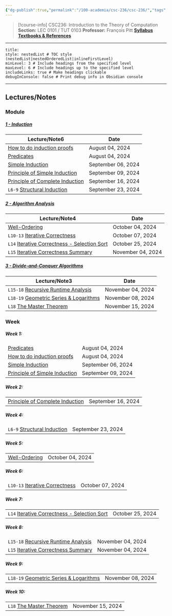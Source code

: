 ```yaml
---
{"dg-publish":true,"permalink":"/100-academia/csc-236/csc-236/","tags":["course-page","cs","university"],"created":"2024-06-22T19:06:11.000-04:00","updated":"2024-11-23T19:35:49.342-05:00"}
---
```



> [!course-info] CSC236: Introduction to the Theory of Computation
> **Section:** LEC 0101 / TUT 0103
> **Professor:** François Pitt
> **[Syllabus](https://q.utoronto.ca/courses/353601)**
> **[Textbooks & References](https://q.utoronto.ca/courses/353601#:~:text=%E2%86%91%E2%80%89Contents%E2%80%89%E2%86%91-,Textbooks%20%26%20References,-There%20is%20no)**

---

```table-of-contents
title:
style: nestedList # TOC style (nestedList|nestedOrderedList|inlineFirstLevel)
minLevel: 3 # Include headings from the specified level
maxLevel: 6 # Include headings up to the specified level
includeLinks: true # Make headings clickable
debugInConsole: false # Print debug info in Obsidian console
```

---

## Lectures/Notes

### Module

<h5><span><a data-tooltip-position="top" aria-label="100 Academia/CSC236/01 Induction/1 - Induction.md" data-href="100 Academia/CSC236/01 Induction/1 - Induction.md" href="100 Academia/CSC236/01 Induction/1 - Induction.md" class="internal-link" target="_blank" rel="noopener nofollow">1 - Induction</a></span></h5><div><table class="dataview table-view-table"><thead class="table-view-thead"><tr class="table-view-tr-header"><th class="table-view-th"><span>Lecture/Note</span><span class="dataview small-text">6</span></th><th class="table-view-th"><span>Date</span></th></tr></thead><tbody class="table-view-tbody"><tr><td><span><a data-tooltip-position="top" aria-label="100 Academia/CSC236/01 Induction/How to do induction proofs.md" data-href="100 Academia/CSC236/01 Induction/How to do induction proofs.md" href="100 Academia/CSC236/01 Induction/How to do induction proofs.md" class="internal-link" target="_blank" rel="noopener nofollow">How to do induction proofs</a></span></td><td>August 04, 2024</td></tr><tr><td><span><a data-tooltip-position="top" aria-label="100 Academia/CSC236/01 Induction/Predicates.md" data-href="100 Academia/CSC236/01 Induction/Predicates.md" href="100 Academia/CSC236/01 Induction/Predicates.md" class="internal-link" target="_blank" rel="noopener nofollow">Predicates</a></span></td><td>August 04, 2024</td></tr><tr><td><span><a data-tooltip-position="top" aria-label="100 Academia/CSC236/01 Induction/Simple Induction.md" data-href="100 Academia/CSC236/01 Induction/Simple Induction.md" href="100 Academia/CSC236/01 Induction/Simple Induction.md" class="internal-link" target="_blank" rel="noopener nofollow">Simple Induction</a></span></td><td>September 06, 2024</td></tr><tr><td><span><a data-tooltip-position="top" aria-label="100 Academia/CSC236/01 Induction/Principle of Simple Induction.md" data-href="100 Academia/CSC236/01 Induction/Principle of Simple Induction.md" href="100 Academia/CSC236/01 Induction/Principle of Simple Induction.md" class="internal-link" target="_blank" rel="noopener nofollow">Principle of Simple Induction</a></span></td><td>September 09, 2024</td></tr><tr><td><span><a data-tooltip-position="top" aria-label="100 Academia/CSC236/01 Induction/Principle of Complete Induction.md" data-href="100 Academia/CSC236/01 Induction/Principle of Complete Induction.md" href="100 Academia/CSC236/01 Induction/Principle of Complete Induction.md" class="internal-link" target="_blank" rel="noopener nofollow">Principle of Complete Induction</a></span></td><td>September 16, 2024</td></tr><tr><td><span><code class="code-styler-inline">L6-9</code> <a data-tooltip-position="top" aria-label="100 Academia/CSC236/01 Induction/Structural Induction.md" data-href="100 Academia/CSC236/01 Induction/Structural Induction.md" href="100 Academia/CSC236/01 Induction/Structural Induction.md" class="internal-link" target="_blank" rel="noopener nofollow">Structural Induction</a></span></td><td>September 23, 2024</td></tr></tbody></table></div><h5><span><a data-tooltip-position="top" aria-label="100 Academia/CSC236/02 Algorithm Analysis/2 - Algorithm Analysis.md" data-href="100 Academia/CSC236/02 Algorithm Analysis/2 - Algorithm Analysis.md" href="100 Academia/CSC236/02 Algorithm Analysis/2 - Algorithm Analysis.md" class="internal-link" target="_blank" rel="noopener nofollow">2 - Algorithm Analysis</a></span></h5><div><table class="dataview table-view-table"><thead class="table-view-thead"><tr class="table-view-tr-header"><th class="table-view-th"><span>Lecture/Note</span><span class="dataview small-text">4</span></th><th class="table-view-th"><span>Date</span></th></tr></thead><tbody class="table-view-tbody"><tr><td><span><a data-tooltip-position="top" aria-label="100 Academia/CSC236/02 Algorithm Analysis/Well-Ordering.md" data-href="100 Academia/CSC236/02 Algorithm Analysis/Well-Ordering.md" href="100 Academia/CSC236/02 Algorithm Analysis/Well-Ordering.md" class="internal-link" target="_blank" rel="noopener nofollow">Well-Ordering</a></span></td><td>October 04, 2024</td></tr><tr><td><span><code class="code-styler-inline">L10-13</code> <a data-tooltip-position="top" aria-label="100 Academia/CSC236/02 Algorithm Analysis/Iterative Correctness.md" data-href="100 Academia/CSC236/02 Algorithm Analysis/Iterative Correctness.md" href="100 Academia/CSC236/02 Algorithm Analysis/Iterative Correctness.md" class="internal-link" target="_blank" rel="noopener nofollow">Iterative Correctness</a></span></td><td>October 07, 2024</td></tr><tr><td><span><code class="code-styler-inline">L14</code> <a data-tooltip-position="top" aria-label="100 Academia/CSC236/02 Algorithm Analysis/Iterative Correctness - Selection Sort.md" data-href="100 Academia/CSC236/02 Algorithm Analysis/Iterative Correctness - Selection Sort.md" href="100 Academia/CSC236/02 Algorithm Analysis/Iterative Correctness - Selection Sort.md" class="internal-link" target="_blank" rel="noopener nofollow">Iterative Correctness - Selection Sort</a></span></td><td>October 25, 2024</td></tr><tr><td><span><code class="code-styler-inline">L15</code> <a data-tooltip-position="top" aria-label="100 Academia/CSC236/02 Algorithm Analysis/Iterative Correctness Summary.md" data-href="100 Academia/CSC236/02 Algorithm Analysis/Iterative Correctness Summary.md" href="100 Academia/CSC236/02 Algorithm Analysis/Iterative Correctness Summary.md" class="internal-link" target="_blank" rel="noopener nofollow">Iterative Correctness Summary</a></span></td><td>November 04, 2024</td></tr></tbody></table></div><h5><span><a data-tooltip-position="top" aria-label="100 Academia/CSC236/03 Divide and Conquer/3 - Divide-and-Conquer Algorithms.md" data-href="100 Academia/CSC236/03 Divide and Conquer/3 - Divide-and-Conquer Algorithms.md" href="100 Academia/CSC236/03 Divide and Conquer/3 - Divide-and-Conquer Algorithms.md" class="internal-link" target="_blank" rel="noopener nofollow">3 - Divide-and-Conquer Algorithms</a></span></h5><div><table class="dataview table-view-table"><thead class="table-view-thead"><tr class="table-view-tr-header"><th class="table-view-th"><span>Lecture/Note</span><span class="dataview small-text">3</span></th><th class="table-view-th"><span>Date</span></th></tr></thead><tbody class="table-view-tbody"><tr><td><span><code class="code-styler-inline">L15-18</code> <a data-tooltip-position="top" aria-label="100 Academia/CSC236/03 Divide and Conquer/Recursive Runtime Analysis.md" data-href="100 Academia/CSC236/03 Divide and Conquer/Recursive Runtime Analysis.md" href="100 Academia/CSC236/03 Divide and Conquer/Recursive Runtime Analysis.md" class="internal-link" target="_blank" rel="noopener nofollow">Recursive Runtime Analysis</a></span></td><td>November 04, 2024</td></tr><tr><td><span><code class="code-styler-inline">L18-19</code> <a data-tooltip-position="top" aria-label="100 Academia/CSC236/03 Divide and Conquer/Geometric Series &amp; Logarithms.md" data-href="100 Academia/CSC236/03 Divide and Conquer/Geometric Series &amp; Logarithms.md" href="100 Academia/CSC236/03 Divide and Conquer/Geometric Series &amp; Logarithms.md" class="internal-link" target="_blank" rel="noopener nofollow">Geometric Series &amp; Logarithms</a></span></td><td>November 08, 2024</td></tr><tr><td><span><code class="code-styler-inline">L18</code> <a data-tooltip-position="top" aria-label="100 Academia/CSC236/03 Divide and Conquer/The Master Theorem.md" data-href="100 Academia/CSC236/03 Divide and Conquer/The Master Theorem.md" href="100 Academia/CSC236/03 Divide and Conquer/The Master Theorem.md" class="internal-link" target="_blank" rel="noopener nofollow">The Master Theorem</a></span></td><td>November 15, 2024</td></tr></tbody></table></div>

### Week

<h5><span>Week 1:</span></h5><div><table class="dataview table-view-table"><thead class="table-view-thead"><tr class="table-view-tr-header"></tr></thead><tbody class="table-view-tbody"><tr><td><span><a data-tooltip-position="top" aria-label="100 Academia/CSC236/01 Induction/Predicates.md" data-href="100 Academia/CSC236/01 Induction/Predicates.md" href="100 Academia/CSC236/01 Induction/Predicates.md" class="internal-link" target="_blank" rel="noopener nofollow">Predicates</a></span></td><td>August 04, 2024</td></tr><tr><td><span><a data-tooltip-position="top" aria-label="100 Academia/CSC236/01 Induction/How to do induction proofs.md" data-href="100 Academia/CSC236/01 Induction/How to do induction proofs.md" href="100 Academia/CSC236/01 Induction/How to do induction proofs.md" class="internal-link" target="_blank" rel="noopener nofollow">How to do induction proofs</a></span></td><td>August 04, 2024</td></tr><tr><td><span><a data-tooltip-position="top" aria-label="100 Academia/CSC236/01 Induction/Simple Induction.md" data-href="100 Academia/CSC236/01 Induction/Simple Induction.md" href="100 Academia/CSC236/01 Induction/Simple Induction.md" class="internal-link" target="_blank" rel="noopener nofollow">Simple Induction</a></span></td><td>September 06, 2024</td></tr><tr><td><span><a data-tooltip-position="top" aria-label="100 Academia/CSC236/01 Induction/Principle of Simple Induction.md" data-href="100 Academia/CSC236/01 Induction/Principle of Simple Induction.md" href="100 Academia/CSC236/01 Induction/Principle of Simple Induction.md" class="internal-link" target="_blank" rel="noopener nofollow">Principle of Simple Induction</a></span></td><td>September 09, 2024</td></tr></tbody></table></div><h5><span>Week 2:</span></h5><div><table class="dataview table-view-table"><thead class="table-view-thead"><tr class="table-view-tr-header"></tr></thead><tbody class="table-view-tbody"><tr><td><span><a data-tooltip-position="top" aria-label="100 Academia/CSC236/01 Induction/Principle of Complete Induction.md" data-href="100 Academia/CSC236/01 Induction/Principle of Complete Induction.md" href="100 Academia/CSC236/01 Induction/Principle of Complete Induction.md" class="internal-link" target="_blank" rel="noopener nofollow">Principle of Complete Induction</a></span></td><td>September 16, 2024</td></tr></tbody></table></div><h5><span>Week 4:</span></h5><div><table class="dataview table-view-table"><thead class="table-view-thead"><tr class="table-view-tr-header"></tr></thead><tbody class="table-view-tbody"><tr><td><span><code class="code-styler-inline">L6-9</code> <a data-tooltip-position="top" aria-label="100 Academia/CSC236/01 Induction/Structural Induction.md" data-href="100 Academia/CSC236/01 Induction/Structural Induction.md" href="100 Academia/CSC236/01 Induction/Structural Induction.md" class="internal-link" target="_blank" rel="noopener nofollow">Structural Induction</a></span></td><td>September 23, 2024</td></tr></tbody></table></div><h5><span>Week 5:</span></h5><div><table class="dataview table-view-table"><thead class="table-view-thead"><tr class="table-view-tr-header"></tr></thead><tbody class="table-view-tbody"><tr><td><span><a data-tooltip-position="top" aria-label="100 Academia/CSC236/02 Algorithm Analysis/Well-Ordering.md" data-href="100 Academia/CSC236/02 Algorithm Analysis/Well-Ordering.md" href="100 Academia/CSC236/02 Algorithm Analysis/Well-Ordering.md" class="internal-link" target="_blank" rel="noopener nofollow">Well-Ordering</a></span></td><td>October 04, 2024</td></tr></tbody></table></div><h5><span>Week 6:</span></h5><div><table class="dataview table-view-table"><thead class="table-view-thead"><tr class="table-view-tr-header"></tr></thead><tbody class="table-view-tbody"><tr><td><span><code class="code-styler-inline">L10-13</code> <a data-tooltip-position="top" aria-label="100 Academia/CSC236/02 Algorithm Analysis/Iterative Correctness.md" data-href="100 Academia/CSC236/02 Algorithm Analysis/Iterative Correctness.md" href="100 Academia/CSC236/02 Algorithm Analysis/Iterative Correctness.md" class="internal-link" target="_blank" rel="noopener nofollow">Iterative Correctness</a></span></td><td>October 07, 2024</td></tr></tbody></table></div><h5><span>Week 7:</span></h5><div><table class="dataview table-view-table"><thead class="table-view-thead"><tr class="table-view-tr-header"></tr></thead><tbody class="table-view-tbody"><tr><td><span><code class="code-styler-inline">L14</code> <a data-tooltip-position="top" aria-label="100 Academia/CSC236/02 Algorithm Analysis/Iterative Correctness - Selection Sort.md" data-href="100 Academia/CSC236/02 Algorithm Analysis/Iterative Correctness - Selection Sort.md" href="100 Academia/CSC236/02 Algorithm Analysis/Iterative Correctness - Selection Sort.md" class="internal-link" target="_blank" rel="noopener nofollow">Iterative Correctness - Selection Sort</a></span></td><td>October 25, 2024</td></tr></tbody></table></div><h5><span>Week 8:</span></h5><div><table class="dataview table-view-table"><thead class="table-view-thead"><tr class="table-view-tr-header"></tr></thead><tbody class="table-view-tbody"><tr><td><span><code class="code-styler-inline">L15-18</code> <a data-tooltip-position="top" aria-label="100 Academia/CSC236/03 Divide and Conquer/Recursive Runtime Analysis.md" data-href="100 Academia/CSC236/03 Divide and Conquer/Recursive Runtime Analysis.md" href="100 Academia/CSC236/03 Divide and Conquer/Recursive Runtime Analysis.md" class="internal-link" target="_blank" rel="noopener nofollow">Recursive Runtime Analysis</a></span></td><td>November 04, 2024</td></tr><tr><td><span><code class="code-styler-inline">L15</code> <a data-tooltip-position="top" aria-label="100 Academia/CSC236/02 Algorithm Analysis/Iterative Correctness Summary.md" data-href="100 Academia/CSC236/02 Algorithm Analysis/Iterative Correctness Summary.md" href="100 Academia/CSC236/02 Algorithm Analysis/Iterative Correctness Summary.md" class="internal-link" target="_blank" rel="noopener nofollow">Iterative Correctness Summary</a></span></td><td>November 04, 2024</td></tr></tbody></table></div><h5><span>Week 9:</span></h5><div><table class="dataview table-view-table"><thead class="table-view-thead"><tr class="table-view-tr-header"></tr></thead><tbody class="table-view-tbody"><tr><td><span><code class="code-styler-inline">L18-19</code> <a data-tooltip-position="top" aria-label="100 Academia/CSC236/03 Divide and Conquer/Geometric Series &amp; Logarithms.md" data-href="100 Academia/CSC236/03 Divide and Conquer/Geometric Series &amp; Logarithms.md" href="100 Academia/CSC236/03 Divide and Conquer/Geometric Series &amp; Logarithms.md" class="internal-link" target="_blank" rel="noopener nofollow">Geometric Series &amp; Logarithms</a></span></td><td>November 08, 2024</td></tr></tbody></table></div><h5><span>Week 10:</span></h5><div><table class="dataview table-view-table"><thead class="table-view-thead"><tr class="table-view-tr-header"></tr></thead><tbody class="table-view-tbody"><tr><td><span><code class="code-styler-inline">L18</code> <a data-tooltip-position="top" aria-label="100 Academia/CSC236/03 Divide and Conquer/The Master Theorem.md" data-href="100 Academia/CSC236/03 Divide and Conquer/The Master Theorem.md" href="100 Academia/CSC236/03 Divide and Conquer/The Master Theorem.md" class="internal-link" target="_blank" rel="noopener nofollow">The Master Theorem</a></span></td><td>November 15, 2024</td></tr></tbody></table></div>
